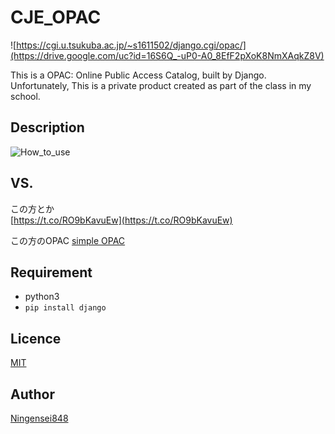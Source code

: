CJE_OPAC
========

![https://cgi.u.tsukuba.ac.jp/~s1611502/django.cgi/opac/](https://drive.google.com/uc?id=16S6Q_-uP0-A0_8EfF2pXoK8NmXAqkZ8V)

This is a OPAC: Online Public Access Catalog, built by Django.
Unfortunately, This is a private product created as part of the class in my school.

## Description

![How_to_use](https://user-images.githubusercontent.com/20794309/59427704-42a44f80-8e16-11e9-8320-dd5368444290.gif)


## VS. 

この方とか<br />
[https://t.co/RO9bKavuEw](https://t.co/RO9bKavuEw)

この方のOPAC
[simple OPAC](https://bit.ly/2sQQTKr)

## Requirement

- python3
- `pip install django`


## Licence

[MIT](https://github.com/tcnksm/tool/blob/master/LICENCE)

## Author

[Ningensei848](https://github.com/Ningensei848)
